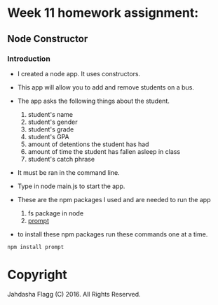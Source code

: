 # Week 11 homework assignment:
## Node Constructor

### Introduction

* I created a node app. It uses constructors.
* This app will allow you to add and remove students on a bus.
* The app asks the following things about the student.

	1. student's name
	2. student's gender
	3. student's grade
	4. student's GPA
	5. amount of detentions the student has had
	6. amount of time the student has fallen asleep in class
	7. student's catch phrase

* It must be ran in the command line.

* Type in node main.js to start the app.

* These are the npm packages I used and are needed to run the app

	1. fs package in node
	2. [prompt](https://www.npmjs.com/package/prompt)
	
* to install these npm packages run these commands one at a time.
```
npm install prompt

```

# Copyright
Jahdasha Flagg (C) 2016. All Rights Reserved.